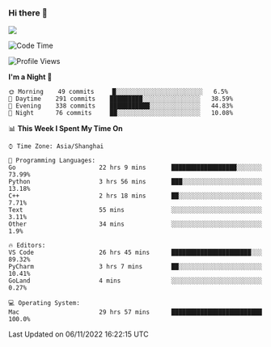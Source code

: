 ### Hi there 👋

<!--
**JJAYCHEN1e/jjaychen1e** is a ✨ _special_ ✨ repository because its `README.md` (this file) appears on your GitHub profile.

Here are some ideas to get you started:

- 🔭 I’m currently working on ...
- 🌱 I’m currently learning ...
- 👯 I’m looking to collaborate on ...
- 🤔 I’m looking for help with ...
- 💬 Ask me about ...
- 📫 How to reach me: ...
- 😄 Pronouns: ...
- ⚡ Fun fact: ...
-->

[![](https://github-readme-stats.vercel.app/api?username=jjaychen1e&show_icons=true)](https://github.com/jjaychen1e/github-readme-stats?count_private=true)

<!--START_SECTION:waka-->
![Code Time](http://img.shields.io/badge/Code%20Time-453%20hrs-blue)

![Profile Views](http://img.shields.io/badge/Profile%20Views-0-blue)

**I'm a Night 🦉** 

```text
🌞 Morning    49 commits     █░░░░░░░░░░░░░░░░░░░░░░░░   6.5% 
🌆 Daytime    291 commits    █████████░░░░░░░░░░░░░░░░   38.59% 
🌃 Evening    338 commits    ███████████░░░░░░░░░░░░░░   44.83% 
🌙 Night      76 commits     ██░░░░░░░░░░░░░░░░░░░░░░░   10.08%

```


📊 **This Week I Spent My Time On** 

```text
⌚︎ Time Zone: Asia/Shanghai

💬 Programming Languages: 
Go                       22 hrs 9 mins       ██████████████████░░░░░░░   73.99% 
Python                   3 hrs 56 mins       ███░░░░░░░░░░░░░░░░░░░░░░   13.18% 
C++                      2 hrs 18 mins       ██░░░░░░░░░░░░░░░░░░░░░░░   7.71% 
Text                     55 mins             ░░░░░░░░░░░░░░░░░░░░░░░░░   3.11% 
Other                    34 mins             ░░░░░░░░░░░░░░░░░░░░░░░░░   1.9%

🔥 Editors: 
VS Code                  26 hrs 45 mins      ██████████████████████░░░   89.32% 
PyCharm                  3 hrs 7 mins        ██░░░░░░░░░░░░░░░░░░░░░░░   10.41% 
GoLand                   4 mins              ░░░░░░░░░░░░░░░░░░░░░░░░░   0.27%

💻 Operating System: 
Mac                      29 hrs 57 mins      █████████████████████████   100.0%

```


 Last Updated on 06/11/2022 16:22:15 UTC
<!--END_SECTION:waka-->
